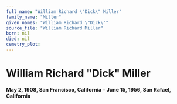 ```yaml
---
full_name: "William Richard \"Dick\" Miller"
family_name: "Miller"
given_names: "William Richard \"Dick\""
source_file: "William Richard Miller"
born: nil
died: nil
cemetry_plot: 
---
```

# William Richard "Dick" Miller

**May 2, 1908, San Francisco, California – June 15, 1956, San Rafael,
California**

